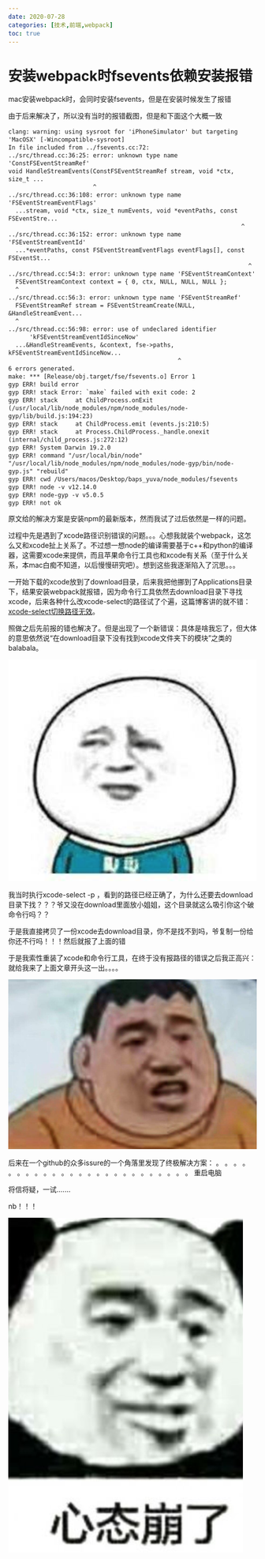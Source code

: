 ```yaml
---
date: 2020-07-28
categories: [技术,前端,webpack]
toc: true
---
```


# 安装webpack时fsevents依赖安装报错

mac安装webpack时，会同时安装fsevents，但是在安装时候发生了报错

由于后来解决了，所以没有当时的报错截图，但是和下面这个大概一致

<!-- more -->

```shell
clang: warning: using sysroot for 'iPhoneSimulator' but targeting 'MacOSX' [-Wincompatible-sysroot]
In file included from ../fsevents.cc:72:
../src/thread.cc:36:25: error: unknown type name 'ConstFSEventStreamRef'
void HandleStreamEvents(ConstFSEventStreamRef stream, void *ctx, size_t ...
                        ^
../src/thread.cc:36:108: error: unknown type name 'FSEventStreamEventFlags'
  ...stream, void *ctx, size_t numEvents, void *eventPaths, const FSEventStre...
                                                                  ^
../src/thread.cc:36:152: error: unknown type name 'FSEventStreamEventId'
  ...*eventPaths, const FSEventStreamEventFlags eventFlags[], const FSEventSt...
                                                                    ^
../src/thread.cc:54:3: error: unknown type name 'FSEventStreamContext'
  FSEventStreamContext context = { 0, ctx, NULL, NULL, NULL };
  ^
../src/thread.cc:56:3: error: unknown type name 'FSEventStreamRef'
  FSEventStreamRef stream = FSEventStreamCreate(NULL, &HandleStreamEvent...
  ^
../src/thread.cc:56:98: error: use of undeclared identifier
      'kFSEventStreamEventIdSinceNow'
  ...&HandleStreamEvents, &context, fse->paths, kFSEventStreamEventIdSinceNow...
                                                ^
6 errors generated.
make: *** [Release/obj.target/fse/fsevents.o] Error 1
gyp ERR! build error 
gyp ERR! stack Error: `make` failed with exit code: 2
gyp ERR! stack     at ChildProcess.onExit (/usr/local/lib/node_modules/npm/node_modules/node-gyp/lib/build.js:194:23)
gyp ERR! stack     at ChildProcess.emit (events.js:210:5)
gyp ERR! stack     at Process.ChildProcess._handle.onexit (internal/child_process.js:272:12)
gyp ERR! System Darwin 19.2.0
gyp ERR! command "/usr/local/bin/node" "/usr/local/lib/node_modules/npm/node_modules/node-gyp/bin/node-gyp.js" "rebuild"
gyp ERR! cwd /Users/macos/Desktop/baps_yuva/node_modules/fsevents
gyp ERR! node -v v12.14.0
gyp ERR! node-gyp -v v5.0.5
gyp ERR! not ok 
```
原文给的解决方案是安装npm的最新版本，然而我试了过后依然是一样的问题。

过程中先是遇到了xcode路径识别错误的问题。。。心想我就装个webpack，这怎么又和xcode扯上关系了。不过想一想node的编译需要基于c++和python的编译器，这需要xcode来提供，而且苹果命令行工具也和xcode有关系（至于什么关系，本mac白痴不知道，以后慢慢研究吧）。想到这些我逐渐陷入了沉思。。。

一开始下载的xcode放到了download目录，后来我把他挪到了Applications目录下，结果安装webpack就报错，因为命令行工具依然去download目录下寻找xcode，后来各种什么改xcode-select的路径试了个遍，这篇博客讲的就不错：[xcode-select切换路径无效](https://www.jianshu.com/p/472211c5cacd)。

照做之后先前报的错也解决了。但是出现了一个新错误：具体是啥我忘了，但大体的意思依然说“在download目录下没有找到xcode文件夹下的模块”之类的balabala。

![](/images/assets/20200728145038493.png)

我当时执行xcode-select -p ，看到的路径已经正确了，为什么还要去download目录下找？？？爷又没在download里面放小姐姐，这个目录就这么吸引你这个破命令行吗？？

于是我直接拷贝了一份xcode去download目录，你不是找不到吗，爷复制一份给你还不行吗！！！然后就报了上面的错

于是我索性重装了xcode和命令行工具，在终于没有报路径的错误之后我正高兴：就给我来了上面文章开头这一出。。。。

![](/images/assets/20200728144110208.png)


后来在一个github的众多issure的一个角落里发现了终极解决方案：
。
。
。
。
。
。
。
。
。
。
。
。
。
。
。
。
。
。
。
。
。
。
。
。
。
重启电脑

将信将疑，一试.......

nb！！！

![](/images/assets/20200728143503373.png)
